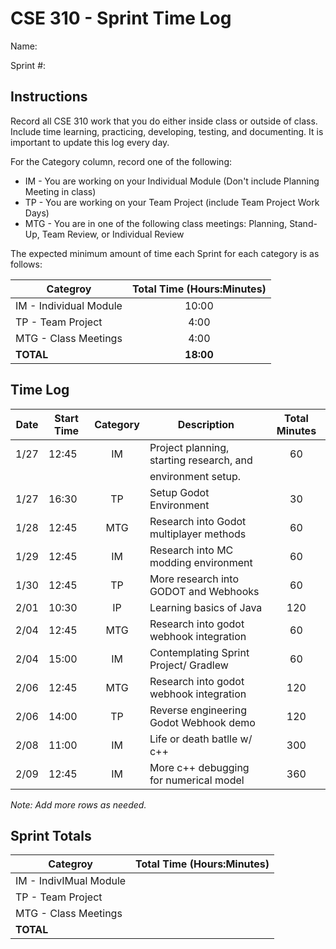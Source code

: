 # CSE 310 - Sprint Time Log

Name:

Sprint #:

## Instructions

Record all CSE 310 work that you do either inside class or outside of class.  Include time learning, practicing, developing, testing, and documenting.  It is important to update this log every day.

For the Category column, record one of the following:
* IM - You are working on your Individual Module (Don't include Planning Meeting in class)
* TP - You are working on your Team Project (include Team Project Work Days)
* MTG - You are in one of the following class meetings: Planning, Stand-Up, Team Review, or Individual Review

The expected minimum amount of time each Sprint for each category is as follows:

|Categroy                       |Total Time (Hours:Minutes)|
|-------------------------------|:------------------------:|
|IM - Individual Module         |          10:00           |
|TP - Team Project              |           4:00           |
|MTG - Class Meetings           |           4:00           |
|**TOTAL**                      |        **18:00**         |

## Time Log

|Date      |Start Time|Category|Description                                 |Total Minutes|
|----------|----------|:------:|--------------------------------------------|:-----------:|
|   1/27   |   12:45  |   IM   |   Project planning, starting research, and |      60     |
|          |          |        |   environment setup.                       |             |
|   1/27   |   16:30  |   TP   |   Setup Godot Environment                  |      30     |
|   1/28   |   12:45  |  MTG   |   Research into Godot multiplayer methods  |      60     |
|   1/29   |   12:45  |   IM   |   Research into MC modding environment     |      60     |
|   1/30   |   12:45  |   TP   |   More research into GODOT and Webhooks    |      60     |
|   2/01   |   10:30  |   IP   |   Learning basics of Java                  |     120     |
|   2/04   |   12:45  |  MTG   |   Research into godot webhook integration  |      60     |
|   2/04   |   15:00  |   IM   |   Contemplating Sprint Project/ Gradlew    |      60     |
|   2/06   |   12:45  |  MTG   |   Research into godot webhook integration  |     120     |
|   2/06   |   14:00  |   TP   |   Reverse engineering Godot Webhook demo   |     120     |
|   2/08   |   11:00  |   IM   |   Life or death batlle w/ c++              |     300     |
|   2/09   |   12:45  |   IM   |   More c++ debugging for numerical model   |     360     |

_Note: Add more rows as needed._

## Sprint Totals

|Categroy                       |Total Time (Hours:Minutes)|
|-------------------------------|:------------------------:|
|IM - IndivIMual Module         |                          |
|TP - Team Project              |                          |
|MTG - Class Meetings           |                          |
|**TOTAL**                      |                          |
